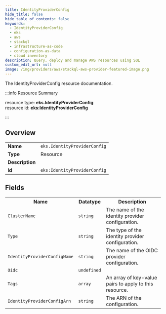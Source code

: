 ```yaml
---
title: IdentityProviderConfig
hide_title: false
hide_table_of_contents: false
keywords:
  - IdentityProviderConfig
  - eks
  - aws
  - stackql
  - infrastructure-as-code
  - configuration-as-data
  - cloud inventory
description: Query, deploy and manage AWS resources using SQL
custom_edit_url: null
image: /img/providers/aws/stackql-aws-provider-featured-image.png
---
```

The IdentityProviderConfig resource documentation.

:::info Resource Summary

<div class="row">
<div class="providerDocColumn">
<span>resource type:&nbsp;<b>eks.IdentityProviderConfig</b></span><br />
<span>resource id:&nbsp;<b>eks:IdentityProviderConfig</b></span><br />
</div>
</div>

:::

## Overview
<table><tbody>
<tr><td><b>Name</b></td><td><code>eks.IdentityProviderConfig</code></td></tr>
<tr><td><b>Type</b></td><td>Resource</td></tr>
<tr><td><b>Description</b></td><td></td></tr>
<tr><td><b>Id</b></td><td><code>eks:IdentityProviderConfig</code></td></tr>
</tbody></table>

## Fields
<table><tbody>
<tr><th>Name</th><th>Datatype</th><th>Description</th></tr>
<tr><td><code>ClusterName</code></td><td><code>string</code></td><td>The name of the identity provider configuration.</td></tr><tr><td><code>Type</code></td><td><code>string</code></td><td>The type of the identity provider configuration.</td></tr><tr><td><code>IdentityProviderConfigName</code></td><td><code>string</code></td><td>The name of the OIDC provider configuration.</td></tr><tr><td><code>Oidc</code></td><td><code>undefined</code></td><td></td></tr><tr><td><code>Tags</code></td><td><code>array</code></td><td>An array of key-value pairs to apply to this resource.</td></tr><tr><td><code>IdentityProviderConfigArn</code></td><td><code>string</code></td><td>The ARN of the configuration.</td></tr>
</tbody></table>
